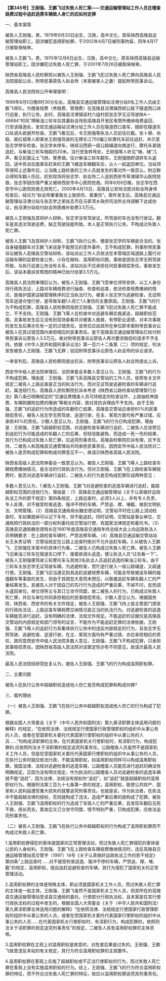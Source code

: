 **【第345号】王刚强、王鹏飞过失致人死亡案——交通运输管理站工作人员在稽查路费过程中追赶逃费车辆致人身亡的应如何定罪**

一、基本案情

被告人王刚强，男，1979年9月20日出生，汉族，高中文化，原系陕西高陵县运输管理站职工。因涉嫌犯滥用职权罪，于2002年4月7日被刑事拘留，同年4月17日被取保候审。

被告人王鹏飞，男，1970年12月6日出生，汉族，高中文化，原系陕西高陵县运输管理站职工。因涉嫌犯过失致人死亡罪，于2001年7月26日被取保候审。

陕西省高陵县人民检察院以被告人王刚强、王鹏飞犯过失致人死亡罪向高陵县人民法院提起公诉，附带民事原告人赵会玲（本案被害人之妻）提起附带民事诉讼。

高陵县人民法院经公开审理查明：

1999年8月5日晚9时30分左右，高陵县交通运输管理站泾渭分站9名工作人员由王鹏飞带队，为稽查规费（养路费、管理费）在高陵县泾渭镇西铜公路下隧道西口进行巡查，执行公务。此时，高陵县泾渭镇梁村六组村民张志学无证驾驶陕A一48684“时风”牌柴油三轮车拉其妻赵会玲到高陵县开发区电管所缴纳电费返回，行至该隧道处，发现交通运输站泾渭分站工作人员在隧道西口查车，随即在隧道东口处调头欲避开检查。王鹏飞看见后，令王刚强等执法人员前往拦截。张卜塬、尚稳、裴红斌等人即乘坐王刚强驾驶的无牌长江750偏三轮摩托车前往追赶，并示意张志学停车检查。张志学未停车，继续沿西铜一级公路辅道向南逆行，摩托车紧随追赶，与柴油三轮车相距约20米。当行至急转弯处，王刚强等人听见“嗵、嗵”几声，看见前面尘土飞扬，冒黑烟，估计柴油三轮车翻车。王刚强随即调转车头返回，途中告诉后面乘车赶来的王鹏飞被追车辆翻车后，众人一起返回单位。当站领导得知上述事件后，让当晚上路检查的工作人员就发生的事对外一致否认。附近群众得知车翻人伤后，赶到现场将张志学、赵会玲二人送到西安市草滩镇华山医院抢救，张志学因伤情严重又被转西安市中心医院抢救。同年8月6日晚，张志学在西安市中心医院抢救无效死亡。2000年4月13日，高陵县公安局法医对赵会玲身体检查后，结论为“赵会玲肇事致左上肢损伤，属重伤”。案件发生后，高陵县交通运输管理站泾渭分站与张志学之弟张志杰在马家湾乡政府司法所主持调解下达成协议，由泾渭分站给付赵会玲困难补助费3.5万元。

被告人王刚强及其辩护人辩称，张志学没有驾驶证，所驾驶的车也没有行驶证。翻车是其违法驾驶逃费，缺乏驾驶技能所致。本人是正常执行公务，不构成过失致人死亡罪。

被告人王鹏飞及其辩护人辩称，王鹏飞执行公务、稽查张志学的车辆是合法的。张自身碰撞翻车对王鹏飞来说是不能预见的意外事件，王不构成犯罪。刑事附带民事诉讼被告人高陵县交管站辩称，该站派出工作人员依法在本管辖区域道路上履行对运输车辆的监督检查公务，小存在越权、滥用职权问题。事故是因张志学无照驾驶所致，与执行巡查公务没有关系，该站对此不应承担任何民事赔偿责任。事故发生后，该站本着扶贫帮困的精神已给付张家3.5万元。

高陵县人民法院审理后认为，被告人王刚强、王鹏飞受单位领导安排，以工人身份持行政执法证，上路对车辆规费进行抽查、检查和巡查，依法检查规费缴纳的情况，是维护国家运输管理秩序的正当执法行为。被害人张志学为逃避检查，无证照驾车逆道仓惶行驶，是导致车翻1人死亡1人重伤的主要原因。王刚强、王鹏飞的行为不构成犯罪，高陵县人民检察院指控王刚强、王鹏飞犯过失致人死亡罪不能成立，不予支持。王刚强、王鹏飞等人在检查中对逃避车辆实施紧追，超越职权范围，且事故发生后又没有到现场查看并对被害人施救，有悖职业道德，对本次事故的发生及后果亦负有一定的过错责任。该责任应由其所在单位即本案附带民事诉讼被告人在其过错范围内承担相应的民事责任。鉴于高陵县交通运输管理站已给付附带民事诉讼原告人3.5万元，故对附带民事诉讼原告人再次要求赔偿的请求不予支持。依据《中华人民共和国刑事诉讼法》第一百六十二条第（二）项的规定，判决宣告被告人王刚强、王鹏飞无罪；驳回附带民事诉讼原告人赵会玲的诉讼请求。

一审宣判后，高陵县人民检察院提出抗诉，附带民事诉讼原告人赵会玲提出上诉。

西安市中级人民法院审理后，法院审委会多数人意见认为，王刚强、王鹏飞的行为不构成犯罪。理由是：王刚强、王鹏飞系高陵县交管站的工作人员，依照有关文件规定二被告人上路巡查是正当的执法行为，而对无证驾驶逃避检查的车辆进行追赶，属违规行为。高陵县人民检察院抗诉未考虑《陕西省公路检查站管理暂行办法》第八条已明确规定的“交通征费稽查人员可持规定的检查证件，上路抽检养路费、车辆购置附加费的缴纳”等相关内容，故对其抗诉理由不予支持。由于王刚强、王鹏飞的追赶行为所造成的车翻伤亡结果，高陵县交管站应承担60%的民事赔偿责任，被告人张志学无照驾驶、逆道行驶，在主、客观方面均有严重过错，应承担40%的责任。少数人意见认为，王刚强、王鹏飞的行为已构成犯罪。理由是：王刚强、王鹏飞超越职权范围，对逃避检查车辆进行追赶，二被告人应该预见到追赶行为可能造成的车翻人亡的后果，但轻信能避免，而造成一死一伤的结果，其行为已构成过失致人死亡罪，应追究刑事责任。高陵县检察院抗诉有理，应予支持。二被告人和高陵县交通管理站共同承担民事责任。因西安市中级人民法院对二被告人是否构成犯罪和构成何罪意见不一，故请示陕西省高级人民法院。

陕西省高级人民法院审委会一致意见认为，被告人王刚强、王鹏飞等人上路检查车辆规费缴纳情况，是合法的行政执法行为。但对王刚强、王鹏飞在上路检查车辆规费时，能否对逃逸车辆进行追赶，二被告人的行为是否构成犯罪形成两种意见：

多数人意见认为，1.被告人王刚强，王鹏飞对逃避检查的逃逸车辆进行追赶，属超越职权范围的违规行为，理由是：（1）高陵县交通运输管理站《关于认真做好运政执法工作的若干规定》第四条规定，上路巡查时，必须3人以上，并有专人负责，专人处理，对不接受检查逃逸、强冲不停的车辆，严禁追、撵、堵截，做到文明执法、文明管理。（2）高陵县交通局局长魏忠德证明，交管站平时在公路上流动检查时，车如果跑掉可以记下车号，但不能追赶。同时证明，交管站是事业单位，交通局把行政执法的一部分权利委托给交管站行使，有国家法律规定和委托书。（3）高陵县交通局魏忠德局长在1997年度高陵县交通局年终总结大会上向运政执法人员明确要求：在上路检查车辆时，严禁追撵车辆。（4）高陵县交通运输交管站站长王永贵证明：交管站规定在公路上巡查时绝对不允许追赶车辆。2.从被告人王鹏飞、王刚强在本案中的具体行为看，二被告人已构成过失致人死亡罪。被告人王鹏飞见柴油三轮车在隧道东口停下，接着欲调头逃逸，便让执法人员“过去看一下”。被告人王刚强便驾驶三轮摩托车与其他3名执法人员追赶逃逸的柴油三轮车。由于三轮车主张志学无证驾驶车辆，为逃避检查，慌忙逆行驶入一级公路辅道，又超速行使。王刚强、王鹏飞应当遇见到其追赶逃避规费车辆，可能会导致被追车辆的碰撞翻车等事故的发生，但由于其疏忽大意而未预见，以致被追赶车辆车翻人亡的严重结果发生。且被告人对于因自己的先行行为造成的严重后果，不闻不问，反而调头返回单位，单位领导又与其订立攻守同盟，故二被告人的行为，已构成过失致人死亡罪，并应与单位共同承担相应的民事赔偿责任。少数人意见认为，根据国务院、陕西省、西安市的有关文件规定，被告人王刚强、王鹏飞持上级主管部门颁发的行政执法证，上路巡查车辆规费交纳情况是正当的执法行为。对逃避检查的逃逸车辆能否进行追赶，没有明确的法律、法规文件规定。不能追赶的证据仅是高陵县交管站的内部规定和部门领导的证言，不能作为不能追赶定罪的法律依据，王刚强、王鹏飞等人的追赶行为系集体执行公务中的违反内部规定的行为，且张志学无照驾驶、逃避检查、逆道行驶，在主、客观方面均有严重过错，亦应承担相应的责任，故同意西安市中级人民法院多数人意见，王刚强、王鹏飞不构成犯罪，只承担民事赔偿责任。因陕西省高级人民法院对该案定性亦有不同意见，故请示最高人民法院。

最高人民法院经研究批复认为，被告人王刚强、王鹏飞的行为构成滥用职权罪。

二、主要问题

被告人在执行公务中超越职权造成他人伤亡是否构成犯罪和构成何罪?

三、裁判理由

（一）被告人王刚强、王鹏飞在执行公务中超越职权造成他人伤亡的行为构成了犯罪。

根据全国人大常委会《关于（中华人民共和国刑法）第九章渎职罪主体适用问题的解释》的规定，“在依照法律、法规规定行使国家行政管理职权的组织中从事公务的人员，或者在受国家机关委托代表国家行使职权的组织中从事公务的人员……”均构成渎职罪的主体。在代表国家机关行使职权时，有渎职行为，构成犯罪的.应依照刑法关于渎职罪的规定追究刑事责任。公路稽查人员虽然不是国家机关工作人员，但是在受国家机关委托代表国家行使职权的组织中从事公务的人员，在执行公务时就应依法行政，不能滥用职权，如滥用职权同样可以构成滥用职权罪。我国法律、法规对逃避检查的逃逸车辆，公路稽查人员能否进行追赶的确没有明确规定，正因为没有明文规定，作为执法的公路稽查人员对逃避检查的逃逸车辆就不能“追赶”，因为法律、法规没有授权你“追赶”，如“追赶”就是超越职权的滥用职权行为。根据刑法第三百九十七条第一款的规定，滥用职权，致使公共财产、国家和人民利益遭受重大损失的就要追究刑事责任。也就是说，作为执法者，在执法中不能超越法律的授权，否则就构成了违法，造成严重后果的就构成了犯罪。被告人王刚强、王鹏飞滥用职权的行为造成了车毁人亡的严重后果，且发现车翻后见死不救，扬长而去，案发后又订立攻守同盟，情节特别严重，已构成犯罪，应依法追究刑事责任。

（二）被告人王刚强、王鹏飞在执行公务中超越职权的行为构成了滥用职权罪而不构成过失致人死亡罪。

1.滥用职权罪侵犯的客体是国家的正常管理活动，而过失致人死亡罪侵犯的客体是公民的人身权利。王刚强、王鹏飞在上路检查车辆规费缴纳情况时，违反高陵县交通运输管理站高交管字（1997）14号《关于认真做好运政执法工作的若干规定》第四条“上路巡查时……对不接受检查逃逸、强冲不停的车辆，严禁追、撵、堵、截”的规定，滥用职权，擅自追赶逃避检查的车辆，其行为侵犯了国家机关的正常管理活动。

2.滥用职权罪的主体是特殊主体，即必须是国家机关工作人员，而过失致人死亡罪的主体是一般主体。王刚强、王鹏飞虽然不是国家机关工作人员，但其所在的高陵县交通运输管理站受该县交通局的委托，行使部分行政执法权，且本案是在其行使行政执法权的过程中发生的，根据全国人大常委会《关于（中华人民共和国刑法）第九章渎职罪主体适用问题的解释》“在依照法律、法规规定行使国家行政管理职权的组织中从事公务的人员，或者在受国家机关委托代表国家行使职权的组织中从事公务的人员……在代表国家机关行使职权时，有渎职行为，构成犯罪的，依照刑法关于渎职罪的规定追究刑事责任”的规定，二被告人具有滥用职权罪的主体资格。

3.滥用职权罪在主观上对滥用职权是故意的，对危害后果是过失的。王刚强、王鹏飞故意违反本站的有关规定，其行为符合滥用职权罪的主观要件。

4.滥用职权罪在客观上实施了超越职权或不正当行使职权的行为，而过失致人死亡罪在客观上没有实施滥用职权的行为。综上，王刚强、王鹏飞的行为符合滥用职权罪的特征，而不符合过失致人死亡罪的特征，故应以滥用职权罪追究其刑事责任。